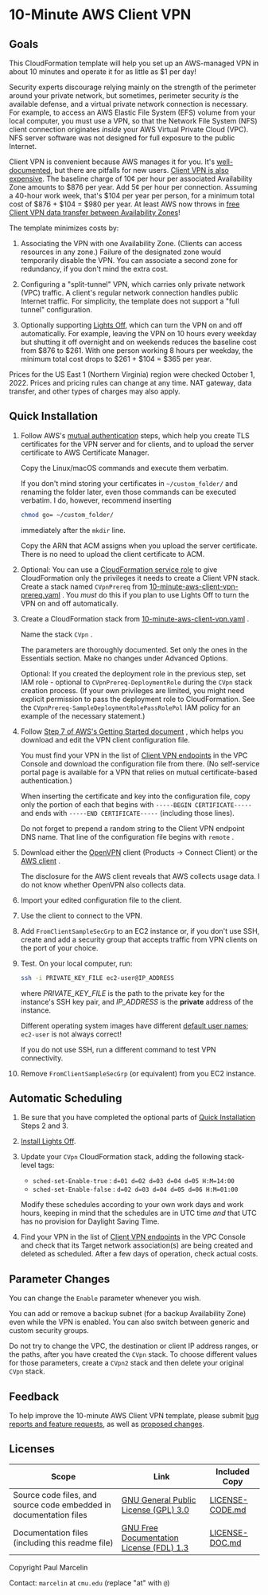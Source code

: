 # 10-Minute AWS Client VPN

## Goals

This CloudFormation template will help you set up an AWS-managed VPN in about
10 minutes and operate it for as little as $1 per day!

Security experts discourage relying mainly on the strength of the perimeter
around your private network, but sometimes, perimeter security _is_ the
available defense, and a virtual private network connection is necessary. For
example, to access an AWS Elastic File System (EFS) volume from your local
computer, you must use a VPN, so that the Network File System (NFS) client
connection originates _inside_ your AWS Virtual Private Cloud (VPC). NFS
server software was not designed for full exposure to the public Internet.

Client VPN is convenient because AWS manages it for you. It's
[well-documented](https://docs.aws.amazon.com/vpn/latest/clientvpn-admin/what-is.html),
but there are pitfalls for new users.
[Client VPN is also expensive](https://aws.amazon.com/vpn/pricing/#AWS_Client_VPN_pricing).
The baseline charge of 10¢ per hour per associated Availability Zone amounts
to $876 per year. Add 5¢ per hour per connection. Assuming a 40-hour work week,
that's $104 per year per person, for a minimum total cost of $876 + $104 = $980
per year. At least AWS now throws in
[free Client VPN data transfer between Availability Zones](https://aws.amazon.com/about-aws/whats-new/2022/04/aws-data-transfer-price-reduction-privatelink-transit-gateway-client-vpn-services/)!

The template minimizes costs by:

1. Associating the VPN with one Availability Zone. (Clients can access
   resources in any zone.) Failure of the designated zone would temporarily
   disable the VPN. You can associate a second zone for redundancy, if you
   don't mind the extra cost.

2. Configuring a "split-tunnel" VPN, which carries only private network (VPC)
   traffic. A client's regular network connection handles public Internet
   traffic. For simplicity, the template does not support a "full tunnel"
   configuration.

3. Optionally supporting
   [Lights Off](https://github.com/sqlxpert/lights-off-aws),
   which can turn the VPN on and off automatically. For example, leaving the
   VPN on 10 hours every weekday but shutting it off overnight and on weekends
   reduces the baseline cost from $876 to $261. With one person working 8
   hours per weekday, the minimum total cost drops to $261 + $104 = $365 per
   year.

Prices for the US East 1 (Northern Virginia) region were checked October 1,
2022. Prices and pricing rules can change at any time. NAT gateway, data
transfer, and other types of charges may also apply.

## Quick Installation

 1. Follow AWS's
    [mutual authentication](https://docs.aws.amazon.com/vpn/latest/clientvpn-admin/client-authentication.html#mutual)
    steps, which help you create TLS certificates for the VPN server and for
    clients, and to upload the server certificate to AWS Certificate Manager.

    Copy the Linux/macOS commands and execute them verbatim.

    If you don't mind storing your certificates in `~/custom_folder/` and
    renaming the folder later, even those commands can be executed verbatim. I
    do, however, recommend inserting

    ```bash
    chmod go= ~/custom_folder/
    ```

    immediately after the `mkdir` line.

    Copy the ARN that ACM assigns when you upload the server certificate.
    There is no need to upload the client certificate to ACM.

 2. Optional: You can use a
    [CloudFormation service role](https://docs.aws.amazon.com/AWSCloudFormation/latest/UserGuide/using-iam-servicerole.html)
    to give CloudFormation only the privileges it needs to create a Client VPN
    stack. Create a stack named `CVpnPrereq` from
    [10-minute-aws-client-vpn-prereq.yaml](/10-minute-aws-client-vpn-prereq.yaml)
    . You _must_ do this if you plan to use Lights Off to turn the VPN on and
    off automatically.

 3. Create a CloudFormation stack from
    [10-minute-aws-client-vpn.yaml](/10-minute-aws-client-vpn.yaml)
    .

    Name the stack `CVpn` .

    The parameters are thoroughly documented. Set only the ones in the
    Essentials section. Make no changes under Advanced Options.

    Optional: If you created the deployment role in the previous step, set IAM
    role - optional to `CVpnPrereq-DeploymentRole` during the `CVpn` stack
    creation process. (If your own privileges are limited, you might need
    explicit permission to pass the deployment role to CloudFormation. See the
    `CVpnPrereq-SampleDeploymentRolePassRolePol` IAM policy for an example of
    the necessary statement.)

 4. Follow
    [Step 7 of AWS's Getting Started document](https://docs.aws.amazon.com/vpn/latest/clientvpn-admin/cvpn-getting-started.html#cvpn-getting-started-config)
    , which helps you download and edit the VPN client configuration file.

    You must find your VPN in the list of
    [Client VPN endpoints](https://console.aws.amazon.com/vpc/home#ClientVPNEndpoints:search=ClientVpnEndpoint)
    in the VPC Console and download the configuration file from there. (No
    self-service portal page is available for a VPN that relies on mutual
    certificate-based authentication.)

    When inserting the certificate and key into the configuration file, copy
    only the portion of each that begins with `-----BEGIN CERTIFICATE-----`
    and ends with `-----END CERTIFICATE-----` (including those lines).

    Do not forget to prepend a random string to the Client VPN endpoint DNS
    name. That line of the configuration file begins with `remote` .

 5. Download either the
    [OpenVPN](https://openvpn.net)
    client (Products &rarr; Connect Client)
    or the
    [AWS client](https://aws.amazon.com/vpn/client-vpn-download/)
    .

    The disclosure for the AWS client reveals that AWS collects usage data.
    I do not know whether OpenVPN also collects data.

 6. Import your edited configuration file to the client.

 7. Use the client to connect to the VPN.

 8. Add `FromClientSampleSecGrp` to an EC2 instance or, if you don't use SSH,
    create and add a security group that accepts traffic from VPN clients on
    the port of your choice.

 9. Test. On your local computer, run:

    ```bash
    ssh -i PRIVATE_KEY_FILE ec2-user@IP_ADDRESS
    ```

    where _PRIVATE_KEY_FILE_ is the path to the private key for the instance's
    SSH key pair, and _IP_ADDRESS_ is the **private** address of the instance.

    Different operating system images have different
    [default user names](https://docs.aws.amazon.com/AWSEC2/latest/UserGuide/connection-prereqs.html#connection-prereqs-get-info-about-instance);
    `ec2-user` is not always correct!

    If you do not use SSH, run a different command to test VPN connectivity.

10. Remove `FromClientSampleSecGrp` (or equivalent) from you EC2 instance.

## Automatic Scheduling

1. Be sure that you have completed the optional parts of
   [Quick Installation](#quick-installation)
   Steps 2 and 3.

2. [Install Lights Off](https://github.com/sqlxpert/lights-off-aws#quick-start).

3. Update your `CVpn` CloudFormation stack, adding the following stack-level
   tags:

   * `sched-set-Enable-true` : `d=01 d=02 d=03 d=04 d=05 H:M=14:00`
   * `sched-set-Enable-false` : `d=02 d=03 d=04 d=05 d=06 H:M=01:00`

   Modify these schedules according to your own work days and work hours,
   keeping in mind that the schedules are in UTC time _and_ that UTC has no
   provision for Daylight Saving Time.

4. Find your VPN in the list of
   [Client VPN endpoints](https://console.aws.amazon.com/vpc/home#ClientVPNEndpoints:search=ClientVpnEndpoint)
   in the VPC Console and check that its Target network association(s) are
   being created and deleted as scheduled. After a few days of operation,
   check actual costs.

## Parameter Changes

You can change the `Enable` parameter whenever you wish.

You can add or remove a backup subnet (for a backup Availability Zone) even
while the VPN is enabled. You can also switch between generic and custom
security groups.

Do not try to change the VPC, the destination or client IP address ranges, or
the paths, after you have created the `CVpn` stack. To choose different values
for those parameters, create a `CVpn2` stack and then delete your original
`CVpn` stack.

## Feedback

To help improve the 10-minute AWS Client VPN template, please submit
[bug reports and feature requests](https://github.com/sqlxpert/10-minute-aws-client-vpn/issues),
as well as
[proposed changes](https://github.com/sqlxpert/10-minute-aws-client-vpn/pulls).

## Licenses

|Scope|Link|Included Copy|
|--|--|--|
|Source code files, and source code embedded in documentation files|[GNU General Public License (GPL) 3.0](http://www.gnu.org/licenses/gpl-3.0.html)|[LICENSE-CODE.md](/LICENSE-CODE.md)|
|Documentation files (including this readme file)|[GNU Free Documentation License (FDL) 1.3](http://www.gnu.org/licenses/fdl-1.3.html)|[LICENSE-DOC.md](/LICENSE-DOC.md)|

Copyright Paul Marcelin

Contact: `marcelin` at `cmu.edu` (replace "at" with `@`)
